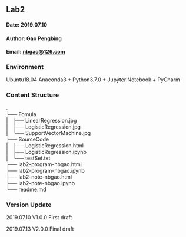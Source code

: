## Lab2
#### Date: 2019.07.10
#### Author: Gao Pengbing
#### Email: nbgao@126.com

### Environment
Ubuntu18.04
Anaconda3 + Python3.7.0 + Jupyter Notebook + PyCharm

### Content Structure   
 .  
├── Fomula  
 |&emsp;├── LinearRegression.jpg  
 |&emsp;├── LogisticRegression.jpg  
 |&emsp;└── SupportVectorMachine.jpg  
├── SourceCode  
 |&emsp;├── LogisticRegression.html  
 |&emsp;├── LogisticRegression.ipynb    
 |&emsp;└── testSet.txt    
├── lab2-program-nbgao.html  
├── lab2-program-nbgao.ipynb  
├── lab2-note-nbgao.html  
├── lab2-note-nbgao.ipynb  
└── readme.md  

### Version Update
2019.07.10 V1.0.0 First draft

2019.07.13 V2.0.0 Final draft
